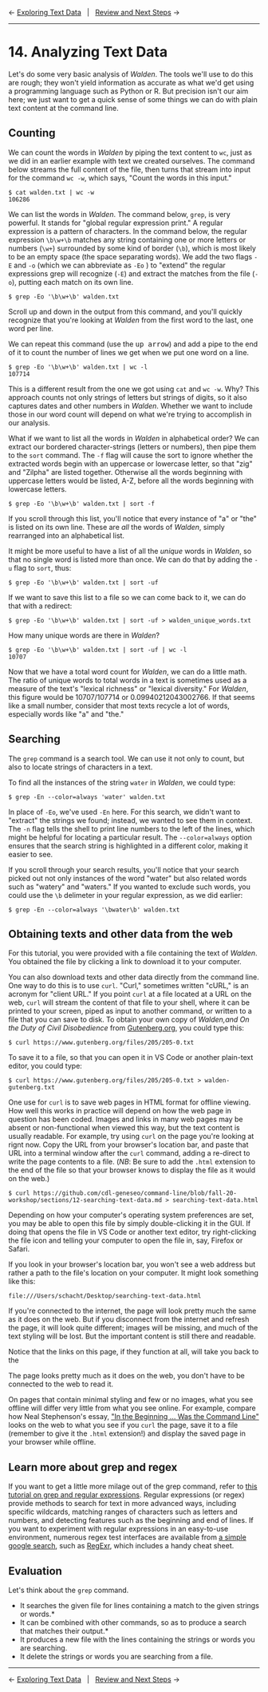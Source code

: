 ← [Exploring Text Data](13-exploring-text-data.md)&nbsp;&nbsp;&nbsp;|&nbsp;&nbsp;&nbsp;[Review and Next Steps](15-review-and-next-steps.md) →

---

# 14. Analyzing Text Data

Let's do some very basic analysis of *Walden*. The tools we'll use to do this are rough; they won't yield information as accurate as what we'd get using a programming language such as Python or R. But precision isn't our aim here; we just want to get a quick sense of some things we can do with plain text content at the command line.

## Counting

We can count the words in *Walden* by piping the text content to `wc`, just as we did in an earlier example with text we created ourselves. The command below streams the full content of the file, then turns that stream into input for the command `wc -w`, which says, "Count the words in this input."

```
$ cat walden.txt | wc -w
106286
```

We can list the words in *Walden*. The command below, `grep`, is very powerful. It stands for "global regular expression print." A regular expression is a pattern of characters. In the command below, the regular expression `\b\w+\b` matches any string containing one or more letters or numbers (`\w+`) surrounded by some kind of border (`\b`), which is most likely to be an empty space (the space separating words). We add the two flags `-E` and `-o` (which we can abbreviate as `-Eo` ) to "extend" the regular expressions grep will recognize (`-E`) and extract the matches from the file (`-o`), putting each match on its own line.

```
$ grep -Eo '\b\w+\b' walden.txt
```
Scroll up and down in the output from this command, and you'll quickly recognize that you're looking at *Walden* from the first word to the last, one word per line.

We can repeat this command (use the <kbd>up arrow</kbd>) and add a pipe to the end of it to count the number of lines we get when we put one word on a line.

```
$ grep -Eo '\b\w+\b' walden.txt | wc -l
107714
```
This is a different result from the one we got using `cat` and `wc -w`. Why? This approach counts not only strings of letters but strings of digits, so it also captures dates and other numbers in *Walden*. Whether we want to include those in our word count will depend on what we're trying to accomplish in our analysis.

What if we want to list all the words in *Walden* in alphabetical order? We can extract our bordered character-strings (letters or numbers), then pipe them to the `sort` command. The `-f` flag will cause the sort to ignore whether the extracted words begin with an uppercase or lowercase letter, so that "zig" and "Zilpha" are listed together. Otherwise all the words beginning with uppercase letters would be listed, A-Z, before all the words beginning with lowercase letters.

```
$ grep -Eo '\b\w+\b' walden.txt | sort -f
```

If you scroll through this list, you'll notice that every instance of "a" or "the" is listed on its own line. These are *all* the words of *Walden*, simply rearranged into an alphabetical list.

It might be more useful to have a list of all the *unique* words in *Walden*, so that no single word is listed more than once. We can do that by adding the `-u` flag to `sort`, thus:

```
$ grep -Eo '\b\w+\b' walden.txt | sort -uf
```
If we want to save this list to a file so we can come back to it, we can do that with a redirect:

```
$ grep -Eo '\b\w+\b' walden.txt | sort -uf > walden_unique_words.txt
```
How many unique words are there in *Walden*? 

```
$ grep -Eo '\b\w+\b' walden.txt | sort -uf | wc -l
10707
```
Now that we have a total word count for *Walden*, we can do a little math. The ratio of unique words to total words in a text is sometimes used as a measure of the text's "lexical richness" or "lexical diversity." For *Walden*, this figure would be 10707/107714 or 0.09940212043002766. If that seems like a small number, consider that most texts recycle a lot of words, especially words like "a" and "the."

## Searching

The `grep` command is a search tool. We can use it not only to count, but also to locate strings of characters in a text.

To find all the instances of the string `water` in *Walden*, we could type:

```
$ grep -En --color=always 'water' walden.txt
```
In place of `-Eo`, we've used `-En` here. For this search, we didn't want to "extract" the strings we found; instead, we wanted to see them in context. The `-n` flag tells the shell to print line numbers to the left of the lines, which might be helpful for locating a particular result. The `--color=always` option ensures that the search string is highlighted in a different color, making it easier to see.

If you scroll through your search results, you'll notice that your search picked out not only instances of the word "water" but also related words such as "watery" and "waters." If you wanted to exclude such words, you could use the `\b` delimeter in your regular expression, as we did earlier:

```
$ grep -En --color=always '\bwater\b' walden.txt
```
## Obtaining texts and other data from the web

For this tutorial, you were provided with a file containing the text of *Walden*. You obtained the file by clicking a link to download it to your computer.

You can also download texts and other data directly from the command line. One way to do this is to use `curl`. "Curl," sometimes written "cURL," is an acronym for "client URL." If you point `curl` at a file located at a URL on the web, `curl` will stream the content of that file to your shell, where it can be printed to your screen, piped as input to another command, or written to a file that you can save to disk. To obtain your own copy of *Walden,and On the Duty of Civil Disobedience* from [Gutenberg.org](https://www.gutenberg.org/), you could type this:

```
$ curl https://www.gutenberg.org/files/205/205-0.txt
```

To save it to a file, so that you can open it in VS Code or another plain-text editor, you could type:

```
$ curl https://www.gutenberg.org/files/205/205-0.txt > walden-gutenberg.txt
```

One use for `curl` is to save web pages in HTML format for offline viewing. How well this works in practice will depend on how the web page in question has been coded. Images and links in many web pages may be absent or non-functional when viewed this way, but the text content is usually readable. For example, try using `curl` on the page you're looking at rignt now. Copy the URL from your browser's location bar, and paste that URL into a terminal window after the `curl` command, adding a re-direct to write the page contents to a file. (*NB*: Be sure to add the `.html` extension to the end of the file so that your browser knows to display the file as it would on the web.)

```
$ curl https://github.com/cdl-geneseo/command-line/blob/fall-20-workshop/sections/12-searching-text-data.md > searching-text-data.html
```
Depending on how your computer's operating system preferences are set, you may be able to open this file by simply double-clicking it in the GUI. If doing that opens the file in VS Code or another text editor, try right-clicking the file icon and telling your computer to open the file in, say, Firefox or Safari.

If you look in your browser's location bar, you won't see a web address but rather a path to the file's location on your computer. It might look something like this:

```
file:///Users/schacht/Desktop/searching-text-data.html
```

If you're connected to the internet, the page will look pretty much the same as it does on the web. But if you disconnect from the internet and refresh the page, it will look quite different; images will be missing, and much of the text styling will be lost. But the important content is still there and readable.

Notice that the links on this page, if they function at all, will take you back to the 

The page looks pretty much as it does on the web, you don't have to be connected to the web to read it.

On pages that contain minimal styling and few or no images, what you see offline will differ very little from what you see online. For example, compare how Neal Stephenson's essay, ["In the Beginning ... Was the Command Line"](http://cristal.inria.fr/~weis/info/commandline.html) looks on the web to what you see if you `curl` the page, save it to a file (remember to give it the `.html` extension!) and display the saved page in your browser while offline.

## Learn more about grep and regex

If you want to get a little more milage out of the grep command, refer to [this tutorial on grep and regular expressions](https://www.digitalocean.com/community/tutorials/using-grep-regular-expressions-to-search-for-text-patterns-in-linux). Regular expressions (or regex) provide methods to search for text in more advanced ways, including specific wildcards, matching ranges of characters such as letters and numbers, and detecting features such as the beginning and end of lines. If you want to experiment with regular expressions in an easy-to-use environment, numerous regex test interfaces are available from [a simple google search](https://www.google.com/search?w&q=regex+tester), such as [RegExr](https://regexr.com/), which includes a handy cheat sheet.

## Evaluation

Let's think about the `grep` command.

- It searches the given file for lines containing a match to the given strings or words.*
- It can be combined with other commands, so as to produce a search that matches their output.*
- It produces a new file with the lines containing the strings or words you are searching.
- It delete the strings or words you are searching from a file.

---

← [Exploring Text Data](13-exploring-text-data.md)&nbsp;&nbsp;&nbsp;|&nbsp;&nbsp;&nbsp;[Review and Next Steps](15-review-and-next-steps.md) →